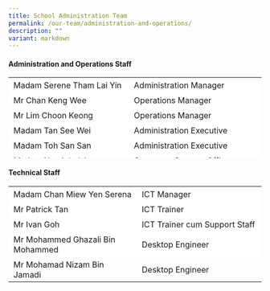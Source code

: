 ```yaml
---
title: School Administration Team
permalink: /our-team/administration-and-operations/
description: ""
variant: markdown
---
```

#### **Administration and Operations Staff**


<table border="0" style="box-sizing: inherit; border-collapse: collapse; border-spacing: 0px; max-width: 100%; height: 161px; width: 665.188px;"><tbody style="box-sizing: inherit;"><tr style="box-sizing: inherit; background: rgb(255, 255, 255); height: 23px;"><td style="box-sizing: inherit; padding: 5px 10px; width: 326.35px; height: 23px;">Madam Serene Tham Lai Yin</td><td style="box-sizing: inherit; padding: 5px 10px; width: 337.837px; height: 23px;">Administration Manager</td></tr><tr style="box-sizing: inherit; background: rgb(255, 255, 255); height: 23px;"><td style="box-sizing: inherit; padding: 5px 10px; width: 326.35px; height: 23px;">Mr Chan Keng Wee</td><td style="box-sizing: inherit; padding: 5px 10px; width: 337.837px; height: 23px;">Operations Manager</td></tr><tr style="box-sizing: inherit; background: rgb(255, 255, 255); height: 23px;"><td style="box-sizing: inherit; padding: 5px 10px; width: 326.35px; height: 23px;">Mr Lim Choon Keong</td><td style="box-sizing: inherit; padding: 5px 10px; width: 337.837px; height: 23px;">Operations Manager</td></tr><tr style="box-sizing: inherit; background: rgb(255, 255, 255);"><td style="box-sizing: inherit; padding: 5px 10px; width: 326.35px;">Madam Tan See Wei</td><td style="box-sizing: inherit; padding: 5px 10px; width: 337.837px;">Administration Executive</td></tr><tr style="box-sizing: inherit; background: rgb(255, 255, 255);"><td style="box-sizing: inherit; padding: 5px 10px; width: 326.35px;">Madam Toh San San</td><td style="box-sizing: inherit; padding: 5px 10px; width: 337.837px;">Administration Executive</td></tr><tr style="box-sizing: inherit; background: rgb(255, 255, 255);"><td style="box-sizing: inherit; padding: 5px 10px; width: 326.35px;">Madam Nur Arba’ah</td><td style="box-sizing: inherit; padding: 5px 10px; width: 337.837px;">Corporate Support Officer</td></tr><tr style="box-sizing: inherit; background: rgb(255, 255, 255); height: 23px;"><td style="box-sizing: inherit; padding: 5px 10px; width: 326.35px; height: 23px;">Madam Won Lee Choo</td><td style="box-sizing: inherit; padding: 5px 10px; width: 337.837px; height: 23px;">Corporate Support Officer</td></tr><tr style="box-sizing: inherit; background: rgb(255, 255, 255); height: 23px;"><td style="box-sizing: inherit; padding: 5px 10px; width: 326.35px; height: 23px;">Madam Wan Bee Ten Lena</td><td style="box-sizing: inherit; padding: 5px 10px; width: 337.837px; height: 23px;">Corporate Support Officer</td></tr><tr style="box-sizing: inherit; background: rgb(255, 255, 255); height: 23px;"><td style="box-sizing: inherit; padding: 5px 10px; width: 326.35px; height: 23px;">Madam Lim Siew Keow Janet</td><td style="box-sizing: inherit; padding: 5px 10px; width: 337.837px; height: 23px;">Operations Support Officer</td></tr><tr style="box-sizing: inherit; background: rgb(255, 255, 255);"><td style="box-sizing: inherit; padding: 5px 10px; width: 326.35px;">Madam Chen Ngit Jin</td><td style="box-sizing: inherit; padding: 5px 10px; width: 337.837px;">Operations Support Officer</td></tr><tr style="box-sizing: inherit; background: rgb(255, 255, 255);"><td style="box-sizing: inherit; padding: 5px 10px; width: 326.35px;">Mr Tan Hing Chua</td><td style="box-sizing: inherit; padding: 5px 10px; width: 337.837px;">Operations Support Officer</td></tr><tr style="box-sizing: inherit; background: rgb(255, 255, 255);"><td style="box-sizing: inherit; padding: 5px 10px; width: 326.35px;">Mr Loh Kok Chow</td><td style="box-sizing: inherit; padding: 5px 10px; width: 337.837px;">Operations Support Officer</td></tr><tr style="box-sizing: inherit; background: rgb(255, 255, 255);"><td style="box-sizing: inherit; padding: 5px 10px; width: 326.35px;">Madam Toh Ling Ling</td><td style="box-sizing: inherit; padding: 5px 10px; width: 337.837px;">Operations Support Officer</td></tr><tr style="box-sizing: inherit; background: rgb(255, 255, 255);"><td style="box-sizing: inherit; padding: 5px 10px; width: 326.35px;">Madam Florence Wong</td><td style="box-sizing: inherit; padding: 5px 10px; width: 337.837px;">Administration Assistant – Printing</td></tr><tr style="box-sizing: inherit; background: rgb(255, 255, 255);"><td style="box-sizing: inherit; padding: 5px 10px; width: 326.35px;">Madam Cheng Meifeng Sharon</td><td style="box-sizing: inherit; padding: 5px 10px; width: 337.837px;">Librarian</td></tr><tr style="box-sizing: inherit; background: rgb(255, 255, 255);"><td style="box-sizing: inherit; padding: 5px 10px; width: 326.35px;">Madam Lynn Tan Hwee Leng</td><td style="box-sizing: inherit; padding: 5px 10px; width: 337.837px;">Science Lab Assistant</td></tr></tbody></table>

#### **Technical Staff**

<table border="0" style="box-sizing: inherit; border-collapse: collapse; border-spacing: 0px; max-width: 100%; width: 666.55px;"><tbody style="box-sizing: inherit;"><tr style="box-sizing: inherit; background: rgb(255, 255, 255);"><td style="box-sizing: inherit; padding: 5px 10px; width: 331.263px;">Madam Chan Miew Yen Serena</td><td style="box-sizing: inherit; padding: 5px 10px; width: 334.288px;">ICT Manager</td></tr><tr style="box-sizing: inherit; background: rgb(255, 255, 255);"><td style="box-sizing: inherit; padding: 5px 10px; width: 331.263px;">Mr Patrick Tan</td><td style="box-sizing: inherit; padding: 5px 10px; width: 334.288px;">ICT Trainer</td></tr><tr style="box-sizing: inherit; background: rgb(255, 255, 255);"><td style="box-sizing: inherit; padding: 5px 10px; width: 331.263px;">Mr Ivan Goh</td><td style="box-sizing: inherit; padding: 5px 10px; width: 334.288px;">ICT Trainer cum Support Staff</td></tr><tr style="box-sizing: inherit; background: rgb(255, 255, 255);"><td style="box-sizing: inherit; padding: 5px 10px; width: 331.263px;">Mr Mohammed Ghazali Bin Mohammed</td><td style="box-sizing: inherit; padding: 5px 10px; width: 334.288px;">Desktop Engineer</td></tr><tr><td style="box-sizing: inherit; padding: 5px 10px; width: 331.263px;">Mr Mohamad Nizam Bin Jamadi</td><td style="box-sizing: inherit; padding: 5px 10px; width: 334.288px;">Desktop Engineer</td></tr><tr style="box-sizing: inherit; background: rgb(255, 255, 255);"></tr></tbody></table>